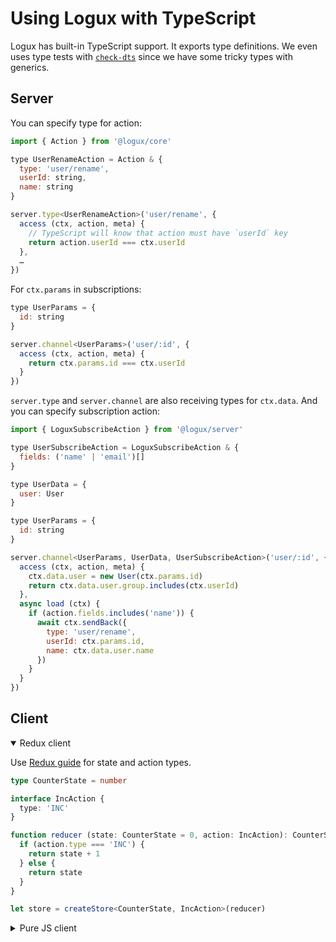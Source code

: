# Using Logux with TypeScript

Logux has built-in TypeScript support. It exports type definitions. We even uses type tests with [`check-dts`](https://github.com/ai/check-dts) since we have some tricky types with generics.


## Server

You can specify type for action:

```js
import { Action } from '@logux/core'

type UserRenameAction = Action & {
  type: 'user/rename',
  userId: string,
  name: string
}

server.type<UserRenameAction>('user/rename', {
  access (ctx, action, meta) {
    // TypeScript will know that action must have `userId` key
    return action.userId === ctx.userId
  },
  …
})
```

For `ctx.params` in subscriptions:

```js
type UserParams = {
  id: string
}

server.channel<UserParams>('user/:id', {
  access (ctx, action, meta) {
    return ctx.params.id === ctx.userId
  }
})
```

`server.type` and `server.channel` are also receiving types for `ctx.data`. And you can specify subscription action:

```js
import { LoguxSubscribeAction } from '@logux/server'

type UserSubscribeAction = LoguxSubscribeAction & {
  fields: ('name' | 'email')[]
}

type UserData = {
  user: User
}

type UserParams = {
  id: string
}

server.channel<UserParams, UserData, UserSubscribeAction>('user/:id', {
  access (ctx, action, meta) {
    ctx.data.user = new User(ctx.params.id)
    return ctx.data.user.group.includes(ctx.userId)
  },
  async load (ctx) {
    if (action.fields.includes('name')) {
      await ctx.sendBack({
        type: 'user/rename',
        userId: ctx.params.id,
        name: ctx.data.user.name
      })
    }
  }
})
```


## Client

<details open><summary>Redux client</summary>

Use [Redux guide](https://redux.js.org/recipes/usage-with-typescript) for state and action types.

```ts
type CounterState = number

interface IncAction {
  type: 'INC'
}

function reducer (state: CounterState = 0, action: IncAction): CounterState {
  if (action.type === 'INC') {
    return state + 1
  } else {
    return state
  }
}

let store = createStore<CounterState, IncAction>(reducer)
```

</details>
<details><summary>Pure JS client</summary>

You need to define user defined type guards for action types:

```ts
import { Action } from '@logux/core'

type UserRenameAction = Action & {
  type: 'user/rename',
  userId: string,
  name: string
}

function isUserRename (action): action is UserRenameAction {
  return action.type === 'user/rename'
}

app.log.on('add', action => {
  if (isUserRename(action)) {
    document.title = action.name
  }
})
```

</details>
